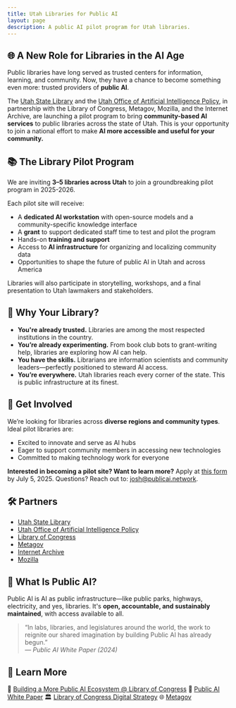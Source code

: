 ```yaml
---
title: Utah Libraries for Public AI
layout: page
description: A public AI pilot program for Utah libraries.
---
```


## 🌐 A New Role for Libraries in the AI Age

Public libraries have long served as trusted centers for information, learning, and community. Now, they have a chance to become something even more: trusted providers of **public AI**.

The [Utah State Library](https://library.utah.gov/) and the [Utah Office of Artificial Intelligence Policy](https://ai.utah.gov/), in partnership with the Library of Congress, Metagov, Mozilla, and the Internet Archive, are launching a pilot program to bring **community-based AI services** to public libraries across the state of Utah. This is your opportunity to join a national effort to make **AI more accessible and useful for your community.**

## 📚 The Library Pilot Program

We are inviting **3–5 libraries across Utah** to join a groundbreaking pilot program in 2025-2026.

Each pilot site will receive:
- A **dedicated AI workstation** with open-source models and a community-specific knowledge interface
- A **grant** to support dedicated staff time to test and pilot the program
- Hands-on **training and support**
- Access to **AI infrastructure** for organizing and localizing community data
- Opportunities to shape the future of public AI in Utah and across America

Libraries will also participate in storytelling, workshops, and a final presentation to Utah lawmakers and stakeholders.

## 🤝 Why Your Library?

- **You're already trusted.** Libraries are among the most respected institutions in the country.
- **You’re already experimenting.** From book club bots to grant-writing help, libraries are exploring how AI can help.
- **You have the skills.** Librarians are information scientists and community leaders—perfectly positioned to steward AI access.
- **You’re everywhere.** Utah libraries reach every corner of the state. This is public infrastructure at its finest.

## 🚀 Get Involved

We’re looking for libraries across **diverse regions and community types**. Ideal pilot libraries are:
- Excited to innovate and serve as AI hubs
- Eager to support community members in accessing new technologies
- Committed to making technology work for everyone

**Interested in becoming a pilot site? Want to learn more?**
Apply at [this form](https://forms.gle/FPJhXAhnZ4pcqwuT9) by July 5, 2025. Questions? Reach out to: [josh@publicai.network](mailto:josh@publicai.network).

## 🛠️ Partners

- [Utah State Library](https://library.utah.gov/)
- [Utah Office of Artificial Intelligence Policy](https://ai.utah.gov/)
- [Library of Congress](https://loc.gov)
- [Metagov](https://metagov.org/)
- [Internet Archive](https://archive.org/)
- [Mozilla](https://mozilla.org)

## 🧠 What Is Public AI?

Public AI is AI as public infrastructure—like public parks, highways, electricity, and yes, libraries. It's **open, accountable, and sustainably maintained**, with access available to all.

> “In labs, libraries, and legislatures around the world, the work to reignite our shared imagination by building Public AI has already begun.”  
— *Public AI White Paper (2024)*

## 📖 Learn More

📣 [Building a More Public AI Ecosystem @ Library of Congress](https://www.aspendigital.org/event/building-a-more-public-ai-ecosystem/)
📄 [Public AI White Paper](https://publicai.network/whitepaper)
🏛️ [Library of Congress Digital Strategy](https://loc.gov/digital-strategy)
🌐 [Metagov](https://metagov.org)  
